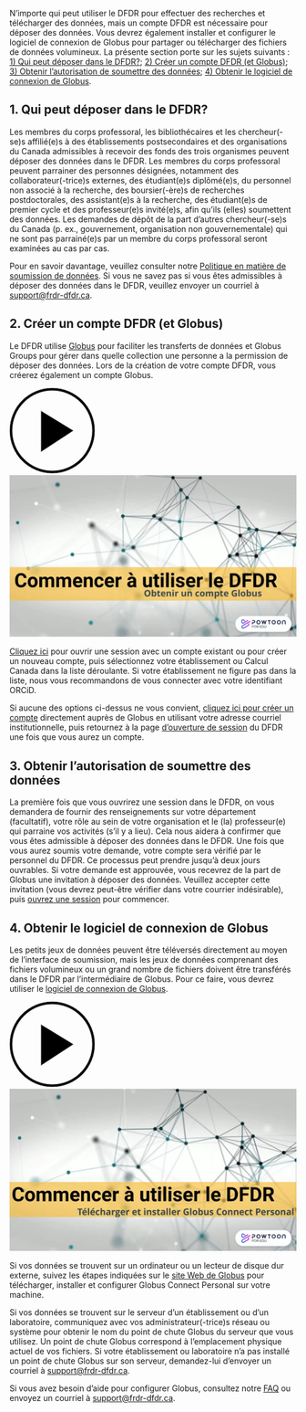 N’importe qui peut utiliser le DFDR pour effectuer des recherches et télécharger des données, mais un compte DFDR est nécessaire pour déposer des données. Vous devrez également installer et configurer le logiciel de connexion de Globus pour partager ou télécharger des fichiers de données volumineux. La présente section porte sur les sujets suivants : [1) Qui peut déposer dans le DFDR?](avant_de_déposer.md#1-qui-peut-deposer-dans-le-dfdr); [2) Créer un compte DFDR (et Globus)](avant_de_déposer.md#2-creer-un-compte-dfdr-et-globus); [3) Obtenir l’autorisation de soumettre des données](avant_de_déposer.md#3-obtenir-lautorisation-de-soumettre-des-donnees); [4) Obtenir le logiciel de connexion de Globus](avant_de_déposer.md#4-obtenir-le-logiciel-de-connexion-de-globus).

## 1. Qui peut déposer dans le DFDR?
Les membres du corps professoral, les bibliothécaires et les chercheur(-se)s affilié(e)s à des établissements postsecondaires et des organisations du Canada admissibles à recevoir des fonds des trois organismes peuvent déposer des données dans le DFDR. Les membres du corps professoral peuvent parrainer des personnes désignées, notamment des collaborateur(-trice)s externes, des étudiant(e)s diplômé(e)s, du personnel non associé à la recherche, des boursier(-ère)s de recherches postdoctorales, des assistant(e)s à la recherche, des étudiant(e)s de premier cycle et des professeur(e)s invité(e)s, afin qu’ils (elles) soumettent des données. Les demandes de dépôt de la part d’autres chercheur(-se)s du Canada (p. ex., gouvernement, organisation non gouvernementale) qui ne sont pas parrainé(e)s par un membre du corps professoral seront examinées au cas par cas.

Pour en savoir davantage, veuillez consulter notre [Politique en matière de soumission de données](/policies/fr/soumission_donn%C3%A9es/). Si vous ne savez pas si vous êtes admissibles à déposer des données dans le DFDR, veuillez envoyer un courriel à [support@frdr-dfdr.ca](mailto:support@frdr-dfdr.ca).

## 2. Créer un compte DFDR (et Globus)
Le DFDR utilise [Globus](https://www.globus.org/data-transfer) pour faciliter les transferts de données et Globus Groups pour gérer dans quelle collection une personne a la permission de déposer des données. Lors de la création de votre compte DFDR, vous créerez également un compte Globus.

<div class="video-wrap">
<a href="https://www.youtube.com/watch?v=-bQ_npErGwA&list=PLX9EpizS4A0suoSV2N0nn9parl96xHPkz&cc_lang_pref=fr&cc_load_policy=1" target="_blank">
  <div class="video-play-btn">
    <svg xmlns="http://www.w3.org/2000/svg" width="150px" height="150px" viewbox="0 0 150 150" version="1.1">
        <path stroke="#cccccc" stroke-width="2px" d="M150,0A150,150,0,1,0,300,150,150,150,0,0,0,150,0Zm0,290A140,140,0,1,1,290,150,140,140,0,0,1,150,290Z" transform="matrix(0.5,0,0,0.5,0,0)"></path>
        <polygon stroke="#cccccc" stroke-width="2px" points="225 150 110 80 110 225 225 150" transform="matrix(0.5,0,0,0.5,0,0)"></polygon>
    </svg>
  </div>
  <img class="video-placeholder" src="/docs/img/video_placeholders/fr/obtenir_compte_globus.png" alt="aperçu vidéo: Obtenir un compte Globus">
</a>
</div>

[Cliquez ici](/repo/PublishDashboard?locale=fr) pour ouvrir une session avec un compte existant ou pour créer un nouveau compte, puis sélectionnez votre établissement ou Calcul Canada dans la liste déroulante. Si votre établissement ne figure pas dans la liste, nous vous recommandons de vous connecter avec votre identifiant ORCiD.

Si aucune des options ci-dessus ne vous convient, [cliquez ici pour créer un compte](https://www.globusid.org/create?viewlocale=fr_CA) directement auprès de Globus en utilisant votre adresse courriel institutionnelle, puis retournez à la page [d’ouverture de session](/repo/PublishDashboard?locale=fr) du DFDR une fois que vous aurez un compte.

## 3. Obtenir l’autorisation de soumettre des données

La première fois que vous ouvrirez une session dans le DFDR, on vous demandera de fournir des renseignements sur votre département (facultatif), votre rôle au sein de votre organisation et le (la) professeur(e) qui parraine vos activités (s’il y a lieu). Cela nous aidera à confirmer que vous êtes admissible à déposer des données dans le DFDR. Une fois que vous aurez soumis votre demande, votre compte sera vérifié par le personnel du DFDR. Ce processus peut prendre jusqu’à deux jours ouvrables. Si votre demande est approuvée, vous recevrez de la part de Globus une invitation à déposer des données. Veuillez accepter cette invitation (vous devrez peut-être vérifier dans votre courrier indésirable), puis [ouvrez une session](/repo/?locale=fr) pour commencer.

## 4. Obtenir le logiciel de connexion de Globus

Les petits jeux de données peuvent être téléversés directement au moyen de l’interface de soumission, mais les jeux de données comprenant des fichiers volumineux ou un grand nombre de fichiers doivent être transférés dans le DFDR par l’intermédiaire de Globus. Pour ce faire, vous devrez utiliser le [logiciel de connexion de Globus](https://www.globus.org/globus-connect).

<div class="video-wrap">
<a href="https://www.youtube.com/watch?v=fOAMB2VHC24&list=PLX9EpizS4A0suoSV2N0nn9parl96xHPkz&cc_lang_pref=fr&cc_load_policy=1" target="_blank">
  <div class="video-play-btn">
    <svg xmlns="http://www.w3.org/2000/svg" width="150px" height="150px" viewbox="0 0 150 150" version="1.1">
        <path stroke="#cccccc" stroke-width="2px" d="M150,0A150,150,0,1,0,300,150,150,150,0,0,0,150,0Zm0,290A140,140,0,1,1,290,150,140,140,0,0,1,150,290Z" transform="matrix(0.5,0,0,0.5,0,0)"></path>
        <polygon stroke="#cccccc" stroke-width="2px" points="225 150 110 80 110 225 225 150" transform="matrix(0.5,0,0,0.5,0,0)"></polygon>
    </svg>
  </div>
  <img class="video-placeholder" src="/docs/img/video_placeholders/fr/installer_globus.png" alt="aperçu vidéo: Télécharger et installer Globus Connect Personal">
</a>
</div>

Si vos données se trouvent sur un ordinateur ou un lecteur de disque dur externe, suivez les étapes indiquées sur le [site Web de Globus](https://www.globus.org/globus-connect-personal) pour télécharger, installer et configurer Globus Connect Personal sur votre machine.

Si vos données se trouvent sur le serveur d’un établissement ou d’un laboratoire, communiquez avec vos administrateur(-trice)s réseau ou système pour obtenir le nom du point de chute Globus du serveur que vous utilisez. Un point de chute Globus correspond à l’emplacement physique actuel de vos fichiers. Si votre établissement ou laboratoire n’a pas installé un point de chute Globus sur son serveur, demandez-lui d’envoyer un courriel à [support@frdr-dfdr.ca](mailto:support@frdr-dfdr.ca).

Si vous avez besoin d’aide pour configurer Globus, consultez notre [FAQ](faq.md) ou envoyez un courriel à [support@frdr-dfdr.ca](mailto:support@frdr-dfdr.ca).
